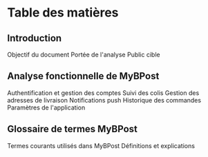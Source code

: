 # Table des matières #

## Introduction ##

Objectif du document
Portée de l'analyse
Public cible

## Analyse fonctionnelle de MyBPost ##

Authentification et gestion des comptes
Suivi des colis
Gestion des adresses de livraison
Notifications push
Historique des commandes
Paramètres de l'application

## Glossaire de termes MyBPost ##

Termes courants utilisés dans MyBPost
Définitions et explications